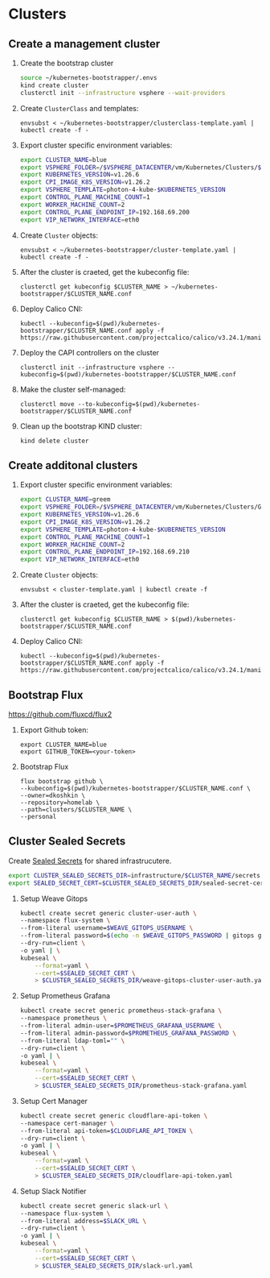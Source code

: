 # Clusters

## Create a management cluster

1.  Create the bootstrap cluster
    
    ```sh
    source ~/kubernetes-bootstrapper/.envs
    kind create cluster
    clusterctl init --infrastructure vsphere --wait-providers
    ```

1.  Create `ClusterClass` and templates:

    ```
    envsubst < ~/kubernetes-bootstrapper/clusterclass-template.yaml | kubectl create -f -
    ```

1.  Export cluster specific environment variables:

    ```sh
    export CLUSTER_NAME=blue
    export VSPHERE_FOLDER=/$VSPHERE_DATACENTER/vm/Kubernetes/Clusters/$CLUSTER_NAME
    export KUBERNETES_VERSION=v1.26.6
    export CPI_IMAGE_K8S_VERSION=v1.26.2
    export VSPHERE_TEMPLATE=photon-4-kube-$KUBERNETES_VERSION
    export CONTROL_PLANE_MACHINE_COUNT=1
    export WORKER_MACHINE_COUNT=2
    export CONTROL_PLANE_ENDPOINT_IP=192.168.69.200
    export VIP_NETWORK_INTERFACE=eth0
    ```

1.  Create `Cluster` objects:

    ```
    envsubst < ~/kubernetes-bootstrapper/cluster-template.yaml | kubectl create -f -
    ```

1.  After the cluster is craeted, get the kubeconfig file:

    ```
    clusterctl get kubeconfig $CLUSTER_NAME > ~/kubernetes-bootstrapper/$CLUSTER_NAME.conf
    ```

1.  Deploy Calico CNI:

    ```
    kubectl --kubeconfig=$(pwd)/kubernetes-bootstrapper/$CLUSTER_NAME.conf apply -f https://raw.githubusercontent.com/projectcalico/calico/v3.24.1/manifests/calico.yaml
    ```

1. Deploy the CAPI controllers on the cluster

    ```
    clusterctl init --infrastructure vsphere --kubeconfig=$(pwd)/kubernetes-bootstrapper/$CLUSTER_NAME.conf
    ```

1.  Make the cluster self-managed:

    ```
    clusterctl move --to-kubeconfig=$(pwd)/kubernetes-bootstrapper/$CLUSTER_NAME.conf
    ```

1. Clean up the bootstrap KIND cluster:

    ```
    kind delete cluster
    ```

## Create additonal clusters

1.  Export cluster specific environment variables:

    ```sh
    export CLUSTER_NAME=greem
    export VSPHERE_FOLDER=/$VSPHERE_DATACENTER/vm/Kubernetes/Clusters/Green
    export KUBERNETES_VERSION=v1.26.6
    export CPI_IMAGE_K8S_VERSION=v1.26.2
    export VSPHERE_TEMPLATE=photon-4-kube-$KUBERNETES_VERSION
    export CONTROL_PLANE_MACHINE_COUNT=1
    export WORKER_MACHINE_COUNT=2
    export CONTROL_PLANE_ENDPOINT_IP=192.168.69.210
    export VIP_NETWORK_INTERFACE=eth0
    ```

1.  Create `Cluster` objects:

    ```
    envsubst < cluster-template.yaml | kubectl create -f
    ```

1.  After the cluster is craeted, get the kubeconfig file:

    ```
    clusterctl get kubeconfig $CLUSTER_NAME > $(pwd)/kubernetes-bootstrapper/$CLUSTER_NAME.conf
    ```

2.  Deploy Calico CNI:

    ```
    kubectl --kubeconfig=$(pwd)/kubernetes-bootstrapper/$CLUSTER_NAME.conf apply -f https://raw.githubusercontent.com/projectcalico/calico/v3.24.1/manifests/calico.yaml
    ```

## Bootstrap Flux

https://github.com/fluxcd/flux2

1.  Export Github token:

    ```
    export CLUSTER_NAME=blue
    export GITHUB_TOKEN=<your-token>
    ```

2.  Bootstrap Flux

    ```
    flux bootstrap github \
    --kubeconfig=$(pwd)/kubernetes-bootstrapper/$CLUSTER_NAME.conf \
    --owner=dkoshkin \
    --repository=homelab \
    --path=clusters/$CLUSTER_NAME \
    --personal
    ```

##  Cluster Sealed Secrets

Create [Sealed Secrets](https://github.com/bitnami-labs/sealed-secrets) for shared infrastrucutere.

```bash
export CLUSTER_SEALED_SECRETS_DIR=infrastructure/$CLUSTER_NAME/secrets
export SEALED_SECRET_CERT=$CLUSTER_SEALED_SECRETS_DIR/sealed-secret-cert.pem
```

1.  Setup Weave Gitops

    ```bash
    kubectl create secret generic cluster-user-auth \
    --namespace flux-system \
    --from-literal username=$WEAVE_GITOPS_USERNAME \
    --from-literal password=$(echo -n $WEAVE_GITOPS_PASSWORD | gitops get bcrypt-hash) \
    --dry-run=client \
    -o yaml | \
    kubeseal \
        --format=yaml \
        --cert=$SEALED_SECRET_CERT \
        > $CLUSTER_SEALED_SECRETS_DIR/weave-gitops-cluster-user-auth.yaml
    ```

1.  Setup Prometheus Grafana

    ```bash
    kubectl create secret generic prometheus-stack-grafana \
    --namespace prometheus \
    --from-literal admin-user=$PROMETHEUS_GRAFANA_USERNAME \
    --from-literal admin-password=$PROMETHEUS_GRAFANA_PASSWORD \
    --from-literal ldap-toml="" \
    --dry-run=client \
    -o yaml | \
    kubeseal \
        --format=yaml \
        --cert=$SEALED_SECRET_CERT \
        > $CLUSTER_SEALED_SECRETS_DIR/prometheus-stack-grafana.yaml
    ```

1.  Setup Cert Manager

    ```bash
    kubectl create secret generic cloudflare-api-token \
    --namespace cert-manager \
    --from-literal api-token=$CLOUDFLARE_API_TOKEN \
    --dry-run=client \
    -o yaml | \
    kubeseal \
        --format=yaml \
        --cert=$SEALED_SECRET_CERT \
        > $CLUSTER_SEALED_SECRETS_DIR/cloudflare-api-token.yaml
    ```

1.  Setup Slack Notifier

    ```bash
    kubectl create secret generic slack-url \
    --namespace flux-system \
    --from-literal address=$SLACK_URL \
    --dry-run=client \
    -o yaml | \
    kubeseal \
        --format=yaml \
        --cert=$SEALED_SECRET_CERT \
        > $CLUSTER_SEALED_SECRETS_DIR/slack-url.yaml
    ```
